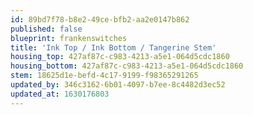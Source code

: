 ```yaml
---
id: 89bd7f78-b8e2-49ce-bfb2-aa2e0147b862
published: false
blueprint: frankenswitches
title: 'Ink Top / Ink Bottom / Tangerine Stem'
housing_top: 427af87c-c983-4213-a5e1-064d5cdc1860
housing_bottom: 427af87c-c983-4213-a5e1-064d5cdc1860
stem: 18625d1e-befd-4c17-9199-f98365291265
updated_by: 346c3162-6b01-4097-b7ee-8c4482d3ec52
updated_at: 1630176803
---
```


